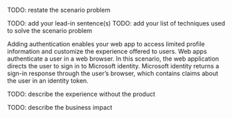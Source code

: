 <!-- 1. Restate the scenario problem --------------------------------------------------------------------------------

    Goal: Summarize the challenge(s) posed in the introduction scenario; be brief (1-2 sentences)

    Heading: none

    Example: "You are writing the instruction manual for a new model fire extinguisher. The instructions must be quickly read and understood by a wide variety of people."

    [Summary unit guidance](https://review.docs.microsoft.com/learn-docs/docs/id-guidance-module-summary-unit?branch=main)
-->
TODO: restate the scenario problem

<!-- 2. Show how you solved the scenario problem(s)---------------------------------------------------

    Goal: Describe how you used the product to solve the problem(s) posed in the introduction scenario

    Heading: none; depending on length, you can put this in a separate paragraph or combine this with the previous section into a single paragraph

    Recommended: format this as lead-in sentence(s) followed by a list

    Example: "You did some research and found that Plain English is a good writing style for safety-critical communications. You applied several Plain English techniques to your instructions:
        * Removed unnecessary words, which made your sentences easier to read even in a stressful situation like a fire.
        * Made sure all sentences used the active voice, which made your content more direct.
        * Replaced fire-industry jargon with everyday words, which made the instructions accessible to a wider audience.
        * Replaced a comma-delimited list with a bulleted list, which made the steps to activate the fire extinguisher easier to follow."
 -->
TODO: add your lead-in sentence(s)
TODO: add your list of techniques used to solve the scenario problem

Adding authentication enables your web app to access limited profile information and customize the experience offered to users. Web apps authenticate a user in a web browser. In this scenario, the web application directs the user to sign in to Microsoft identity. Microsoft identity returns a sign-in response through the user’s browser, which contains claims about the user in an identity token.

<!-- 3. Describe the experience without the product ---------------------------------------------------

    Goal: Describe what would be required to solve the problem without using the product; be brief (1-2 sentences)

    Heading: none; typically this will be a new paragraph

    Example: "Fire extinguishers are critical safety equipment for both homes and businesses. Despite their importance, many customers don't read the instructions ahead of time. Confusing instructions could mean customers don't use the extinguisher correctly when they're needed. This can result in loss of property or life."

 -->
TODO: describe the experience without the product

<!-- 4. Describe the business impact ----------------------------------------------------

    Goal: explain the business impact of using the product to solve the problem

    Heading: none; depending on length, you can put this in a separate paragraph or combine this with the previous section into a single paragraph

    Example: "The test for effective instructions is whether customers can use your extinguishers correctly during an emergency. Users that fail might blame the instructions or the product. In either case, it's not good for business. On the other hand, successful customers are likely to share their stories and become advocates for your product."
 -->
TODO: describe the business impact

<!-- 5. References (optional) ----------------------------------------------------

    Goal: Provide a few recommendations for further study via a bulleted list of links. This is optional and intended to be used sparingly.        - use the target page title as the text for your link
        - do not include other text such as a description
        - prefer other first-party sites like Docs reference pages
        - link to third-party sites only when they are trusted and authoritative
        - do not link to other Learn content ("next steps" recommendations are generated automatically)
        - avoid linking to opinion sites such as blog posts

    Heading: "## References"

    Example:
        "## References
          * [Administrator role permissions in Azure Active Directory](https://docs.microsoft.com/azure/active-directory/users-groups-roles/directory-assign-admin-roles)
          * [What is Azure role-based access control (Azure RBAC)?](https://docs.microsoft.com/azure/role-based-access-control/overview)
          * [Manage access to billing information for Azure](https://docs.microsoft.com/azure/billing/billing-manage-access)"
 -->

<!-- Do not include any other content -->
